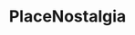 ---
title: PlaceNostalgia
crosslinks:
- thefinalclean
- counting
- place
- TheButtonThread
- livecounting
- counting_in_the_wild
- youtubefactsbot
- ButtonAftermath
- thebutton
- technology
- AskReddit
- me_irl
- xUsernameXAvailable
- youtubot
- MassdropBot
- archlinux
- Pxlsspace
- NO_COUNTING_ALLOWED
- placehearts
- apple
---
